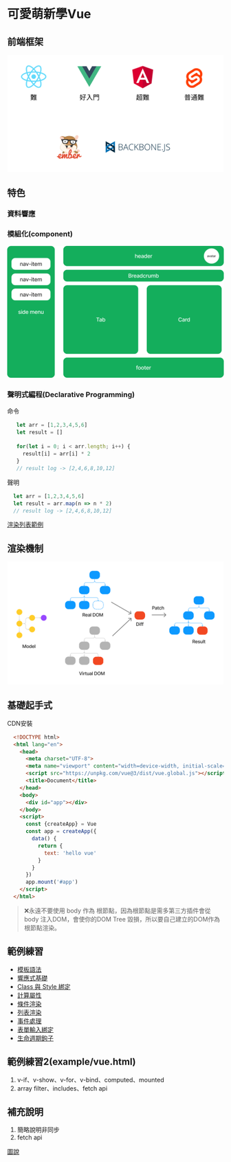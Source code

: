 # 可愛萌新學Vue

## 前端框架
![front end](./img/ex_01.png)

## 特色

  ### 資料響應

  ### 模組化(component)
  ![ex_component](./img/ex_component.png)

  ### 聲明式編程(Declarative Programming)

命令
```javascript
   let arr = [1,2,3,4,5,6]
   let result = []

   for(let i = 0; i < arr.length; i++) {
     result[i] = arr[i] * 2
   }
   // result log -> [2,4,6,8,10,12]

```

聲明
```javascript
  let arr = [1,2,3,4,5,6]
  let result = arr.map(n => n * 2)
  // result log -> [2,4,6,8,10,12]

```

[渲染列表範例](https://codepen.io/erichuang80s/pen/vYvyKBr)

## 渲染機制
  ![rendering](./img/rendering.png)

## 基礎起手式

CDN安裝

```html
  <!DOCTYPE html>
  <html lang="en">
    <head>
      <meta charset="UTF-8">
      <meta name="viewport" content="width=device-width, initial-scale=1.0">
      <script src="https://unpkg.com/vue@3/dist/vue.global.js"></script>
      <title>Document</title>
    </head>
    <body>
      <div id="app"></div>
    </body>
    <script>
      const {createApp} = Vue
      const app = createApp({
        data() {
          return {
            text: 'hello vue'
          }
        }
      })
      app.mount('#app')
    </script>    
  </html>
```

> ❌永遠不要使用 body  作為 根節點，因為根節點是需多第三方插件會從body 注入DOM，會使你的DOM Tree 毀損，所以要自己建立的DOM作為根節點渲染。

## 範例練習
* [模板語法](https://cn.vuejs.org/guide/essentials/template-syntax.html)
* [響應式基礎](https://cn.vuejs.org/guide/essentials/reactivity-fundamentals.html)
* [Class 與 Style 綁定](https://cn.vuejs.org/guide/essentials/class-and-style.html)
* [計算屬性](https://cn.vuejs.org/guide/essentials/computed.html)
* [條件渲染](https://cn.vuejs.org/guide/essentials/conditional.html)
* [列表渲染](https://cn.vuejs.org/guide/essentials/list.html)
* [事件處理](https://cn.vuejs.org/guide/essentials/event-handling.html)
* [表單輸入綁定](https://cn.vuejs.org/guide/essentials/forms.html)
* [生命週期鉤子](https://cn.vuejs.org/guide/essentials/lifecycle.html)

## 範例練習2(example/vue.html)
1. v-if、v-show、v-for、v-bind、computed、mounted
2. array filter、includes、fetch api

## 補充說明

1. 簡略說明非同步
2. fetch api

[圖說](https://www.figma.com/file/iso7wy8xLzaJaPQzpSjpY6/%E8%90%8C%E6%96%B0%E5%AD%B8%E7%BF%92Vue?type=whiteboard&node-id=0%3A1&t=PjdrV2zkV8rtH1Lf-1)
